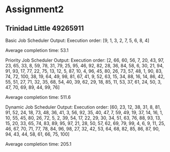 ﻿# Assignment2
## Trinidad Little 49265911

Basic Job Scheduler Output:
Execution order: [9, 1, 3, 2, 7, 5, 6, 8, 4]

Average completion time: 53.1

Priority Job Scheduler Output:
Execution order: [2, 66, 60, 56, 7, 20, 43, 97, 23, 65, 33, 8, 59, 78, 31, 79, 25, 95, 46, 92, 82, 28, 36, 84, 58, 6, 30, 21, 94, 91, 93, 17, 77, 22, 75, 13, 12, 5, 87, 10, 4, 96, 45, 80, 26, 73, 57, 48, 1, 90, 83, 74, 72, 100, 38, 19, 64, 49, 98, 81, 67, 41, 9, 52, 63, 15, 34, 88, 16, 14, 86, 42, 55, 51, 27, 71, 32, 35, 68, 54, 40, 39, 62, 29, 18, 85, 11, 53, 37, 61, 24, 50, 3, 47, 70, 69, 89, 44, 99, 76]

Average completion time: 511.6

Dynamic Job Scheduler Output:
Execution order: [60, 23, 12, 38, 31, 8, 81, 91, 52, 24, 18, 73, 48, 36, 41, 3, 56, 92, 35, 40, 47, 7, 59, 49, 19, 37, 14, 16, 1, 10, 55, 45, 80, 26, 72, 5, 2, 39, 54, 17, 22, 29, 30, 34, 51, 63, 76, 88, 93, 13, 15, 20, 33, 65, 74, 83, 89, 95, 97, 21, 28, 50, 57, 62, 69, 79, 99, 4, 6, 9, 11, 25, 46, 67, 70, 71, 77, 78, 84, 96, 98, 27, 32, 42, 53, 64, 68, 82, 85, 86, 87, 90, 94, 43, 44, 58, 61, 66, 75, 100]

Average completion time: 205.1

